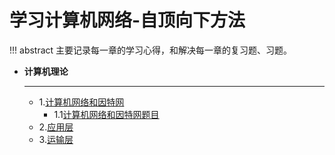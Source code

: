 # 学习计算机网络-自顶向下方法

!!! abstract 
    主要记录每一章的学习心得，和解决每一章的复习题、习题。


<div class="grid cards" markdown>

-   **计算机理论**

    ---
    - 1.[计算机网络和因特网](1.计算机网络和因特网.md) 
        - 1.1[计算机网络和因特网题目](1.计算机网络和因特网题目.md)
    - 2.[应用层](2.应用层.md)
    - 3.[运输层](3.运输层.md)
</div>